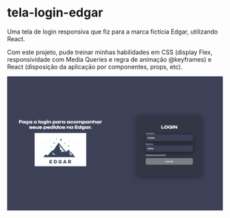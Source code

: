 # tela-login-edgar
Uma tela de login responsiva que fiz para a marca fictícia Edgar, utilizando React.

Com este projeto, pude treinar minhas habilidades em CSS (display Flex, responsividade com Media Queries e regra de animação @keyframes) e React (disposição da aplicação por componentes, props, etc).

<img src="https://github.com/GabrielLima5/imagens-projetos/blob/main/images/Tela%20Login%20Edgar.png">
